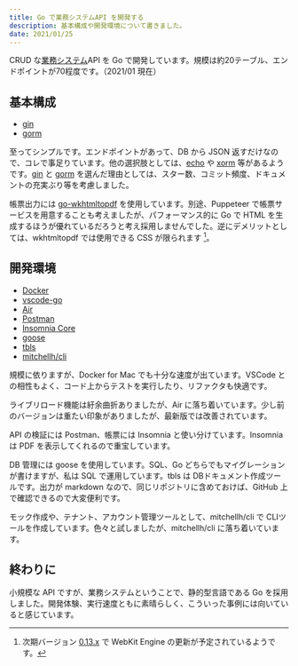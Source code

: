 ```yaml
---
title: Go で業務システムAPI を開発する
description: 基本構成や開発環境について書きました。
date: 2021/01/25
---
```


CRUD な[業務システム](/articles/20201230_2021/#construction-ledger)API を Go で開発しています。規模は約20テーブル、エンドポイントが70程度です。（2021/01 現在）

## 基本構成

- [gin](https://gin-gonic.com/)
- [gorm](https://gorm.io/)

至ってシンプルです。エンドポイントがあって、DB から JSON 返すだけなので、コレで事足りています。他の選択肢としては、[echo](https://echo.labstack.com/) や [xorm](https://xorm.io/) 等があるようです。[gin](https://gin-gonic.com/) と [gorm](https://gorm.io/) を選んだ理由としては、スター数、コミット頻度、ドキュメントの充実ぶり等を考慮しました。

帳票出力には [go-wkhtmltopdf](https://github.com/SebastiaanKlippert/go-wkhtmltopdf) を使用しています。別途、Puppeteer で帳票サービスを用意することも考えましたが、パフォーマンス的に Go で HTML を生成するほうが優れているだろうと考え採用しませんでした。逆にデメリットとしては、wkhtmltopdf では使用できる CSS が限られます [^1]。

## 開発環境

- [Docker](https://hub.docker.com/_/golang)
- [vscode-go](https://github.com/golang/vscode-go)
- [Air](https://github.com/cosmtrek/air)
- [Postman](https://www.postman.com/)
- [Insomnia Core](https://insomnia.rest/)
- [goose](https://bitbucket.org/liamstask/goose)
- [tbls](https://github.com/k1LoW/tbls)
- [mitchellh/cli](https://github.com/mitchellh/cli)

規模に依りますが、Docker for Mac でも十分な速度が出ています。VSCode との相性もよく、コード上からテストを実行したり、リファクタも快適です。

ライブリロード機能は紆余曲折ありましたが、Air に落ち着いています。少し前のバージョンは重たい印象がありましたが、最新版では改善されています。

API の検証には Postman、帳票には Insomnia と使い分けています。Insomnia は PDF を表示してくれるので重宝しています。

DB 管理には goose を使用しています。SQL、Go どちらでもマイグレーションが書けますが、私は SQL で運用しています。tbls は DBドキュメント作成ツールです。出力が markdown なので、同じリポジトリに含めておけば、GitHub 上で確認できるので大変便利です。

モック作成や、テナント、アカウント管理ツールとして、mitchellh/cli で CLIツールを作成しています。色々と試しましたが、mitchellh/cli に落ち着いています。

<article-img src="/articles/images/20210125_1.webp" title="Insomnia で 帳票出力の確認" width="1024" height="632"></article-img>

## 終わりに

小規模な API ですが、業務システムということで、静的型言語である Go を採用しました。開発体験、実行速度ともに素晴らしく、こういった事例には向いていると感じています。

[^1]: 次期バージョン [0.13.x](https://github.com/wkhtmltopdf/wkhtmltopdf/milestone/5) で WebKit Engine の更新が予定されているようです。
